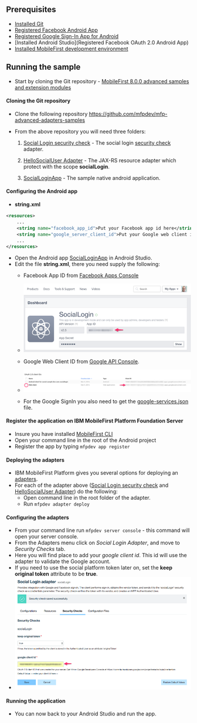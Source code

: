 ## Prerequisites
* [Installed Git](https://git-scm.com/book/en/v2/Getting-Started-Installing-Git)
* [Registered Facebook Android App](https://developers.facebook.com/docs/android/getting-started)
* [Registered Google Sign-In App for Android](https://developers.google.com/identity/sign-in/android/start-integrating#get-config)
* [Installed Android Studio](Registered Facebook OAuth 2.0 Android App)
* [Installed MobileFirst development environment](https://mobilefirstplatform.ibmcloud.com/tutorials/en/foundation/8.0/setting-up-your-development-environment/mobilefirst-development-environment/)

## Running the sample
* Start by cloning the Git repository - [MobileFirst 8.0.0 advanced samples and extension modules](https://github.com/mfpdev/mfp-advanced-adapters-samples)

#### Cloning the Git repository

* Clone the following repository https://github.com/mfpdev/mfp-advanced-adapters-samples

* From the above repository you will need three folders:

  1. [Social Login security check](https://github.com/mfpdev/mfp-advanced-adapters-samples/tree/development/custom-security-checks/social-login) - The social login [security check](https://mobilefirstplatform.ibmcloud.com/tutorials/en/foundation/8.0/authentication-and-security/) adapter.

  2. [HelloSocialUser Adapter](https://github.com/mfpdev/mfp-advanced-adapters-samples/tree/development/custom-security-checks/social-app-samples/SocialLoginSample/HelloSocialUserAdapter) - The JAX-RS resource adapter which protect with the scope **socialLogin**.

  3. [SocialLoginApp](https://github.com/mfpdev/mfp-advanced-adapters-samples/tree/development/custom-security-checks/social-app-samples/SocialLoginSample/SocialLoginApp) - The sample native android application.

#### Configuring the Android app
* **string.xml**

```xml
<resources>
    ...
    <string name="facebook_app_id">Put your Facebook app id here</string>
    <string name="google_server_client_id">Put your Google web client id here</string>
    ...
</resources>
```

  * Open the Android app [SocialLoginApp](https://github.com/mfpdev/mfp-advanced-adapters-samples/tree/development/custom-security-checks/social-app-samples/SocialLoginSample/SocialLoginApp) in Android Studio.
  * Edit the file **string.xml**, there you need supply the following:
    * Facebook App ID from [Facebook Apps Console](https://developers.facebook.com/apps/)

    * ![Facebook APP ID](./assets/FacebookAppID.png)

    * Google Web Client ID from [Google API Console](https://console.developers.google.com/apis/credentials).

    * ![Google Client ID](./assets/GoogleClientID.png)

    * For the Google SignIn you also need to get the [google-services.json](https://developers.google.com/identity/sign-in/android/start-integrating#prerequisites) file.

#### Register the application on IBM MobileFirst Platform Foundation Server
  * Insure you have installed [MobileFirst CLI](https://mobilefirstplatform.ibmcloud.com/tutorials/en/foundation/8.0/using-the-mfpf-sdk/using-mobilefirst-cli-to-manage-mobilefirst-artifacts/)
  * Open your command line in the root of the Android project
  * Register the app by typing `mfpdev app register`


#### Deploying the adapters
  * IBM MobileFirst Platform gives you several options for deploying an [adapters](https://mobilefirstplatform.ibmcloud.com/tutorials/en/foundation/8.0/adapters/).
  * For each of the adapter above ([Social Login security check](https://github.com/mfpdev/mfp-advanced-adapters-samples/tree/development/custom-security-checks/social-login) and [HelloSocialUser Adapter](https://github.com/mfpdev/mfp-advanced-adapters-samples/tree/development/custom-security-checks/social-app-samples/SocialLoginSample/HelloSocialUserAdapter)) do the following:
    * Open command line in the root folder of the adapter.
    * Run `mfpdev adapter deploy`


#### Configuring the adapters

  * From your command line run `mfpdev server console` - this command will open your server console.
  * From the Adapters menu click on *Social Login Adapter*, and move to *Security Checks* tab.
  * Here you will find place to add your *google client id*.  This id will use the adapter to validate the Google account.
  * If you need to use the social platform token later on, set the **keep original token** attribute to be **true**.
  * ![Adapter Configuration](./assets/SocialLoginConfiguration.png)

#### Running the application
  * You can now back to your Android Studio and run the app.

